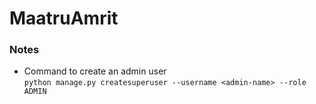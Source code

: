 # MaatruAmrit

### Notes
- Command to create an admin user <br>
`python manage.py createsuperuser --username <admin-name> --role ADMIN`
